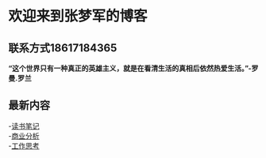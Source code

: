 # 欢迎来到张梦军的博客

## **联系方式**18617184365
**“这个世界只有一种真正的英雄主义，就是在看清生活的真相后依然热爱生活。”-罗曼.罗兰** 

## **最新内容**
-[读书笔记](posts/2023-10-09-blog.md)  
-[商业分析](posts/2023-10-09-blog.md)  
-[工作思考](posts/2023-10-09-blog.md)  

